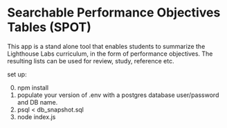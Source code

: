 # Searchable Performance Objectives Tables (SPOT)

This app is a stand alone tool that enables students to summarize the Lighthouse Labs
curriculum, in the form of performance objectives. The resulting lists can be used for 
review, study, reference etc.


set up:

0) npm install
1) populate your version of .env with a postgres database user/password and DB name.
2) psql < db_snapshot.sql
3) node index.js
